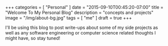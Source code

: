 +++
categories = [ "Personal" ]
date = "2015-09-10T00:45:20-07:00"
title = "Welcome To My Personal Blog"
description = "concepts and projects"
image = "/img/about-bg.jpg"
tags = [ "me" ]
draft = true
+++

I'll be using this blog to post write-ups about some of my side projects as well as any software engineering or computer science related thoughts I might have, so stay tuned!